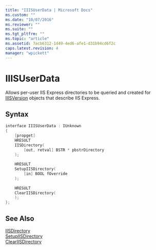 ```yaml
---
title: "IIISUserData | Microsoft Docs"
ms.custom: ""
ms.date: "10/07/2016"
ms.reviewer: ""
ms.suite: ""
ms.tgt_pltfrm: ""
ms.topic: "article"
ms.assetid: 7acb6312-1d49-4ed6-afe1-d31b94cd6f2c
caps.latest.revision: 4
manager: "wpickett"
---
```

# IIISUserData
Allows per-user IIS Express directories to be queried and created for [IIISVersion](../../extensions\express-api-ref/iiisversion.md) objects that describe IIS Express.  
  
## Syntax  
  
```cpp  
interface IIISUserData : IUnknown  
{  
    [propget]  
    HRESULT  
    IISDirectory(  
        [out, retval] BSTR * pbstrDirectory  
    );  
  
    HRESULT  
    SetupIISDirectory(  
        [in] BOOL fOverride  
    );  
  
    HRESULT  
    ClearIISDirectory(  
    );  
};  
```  
  
## See Also  
 [IISDirectory](../../extensions\express-api-ref/iisdirectory.md)   
 [SetupIISDirectory](../../extensions\express-api-ref/setupiisdirectory.md)   
 [ClearIISDirectory](../../extensions\express-api-ref/cleariisdirectory.md)